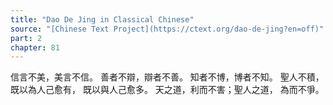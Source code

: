 ```yaml
---
title: "Dao De Jing in Classical Chinese"
source: "[Chinese Text Project](https://ctext.org/dao-de-jing?en=off)"
part: 2
chapter: 81
---
```

信言不美，美言不信。
善者不辯，辯者不善。
知者不博，博者不知。
聖人不積，既以為人己愈有，
既以與人己愈多。
天之道，利而不害；聖人之道，
為而不爭。